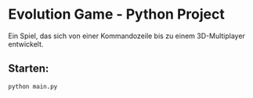 
# Evolution Game - Python Project

Ein Spiel, das sich von einer Kommandozeile bis zu einem 3D-Multiplayer entwickelt.

## Starten:
```bash
python main.py
```
